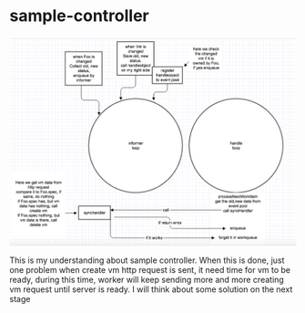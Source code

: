 # sample-controller

![](Screen%20Shot%202019-03-14%20at%2016.46.34.png)

This is my understanding about sample controller.
When this is done, just one problem when create vm http request is sent, it need time for vm to be ready, during this time, worker will keep sending more and more creating vm request until server is ready. I will think about some solution on the next stage
